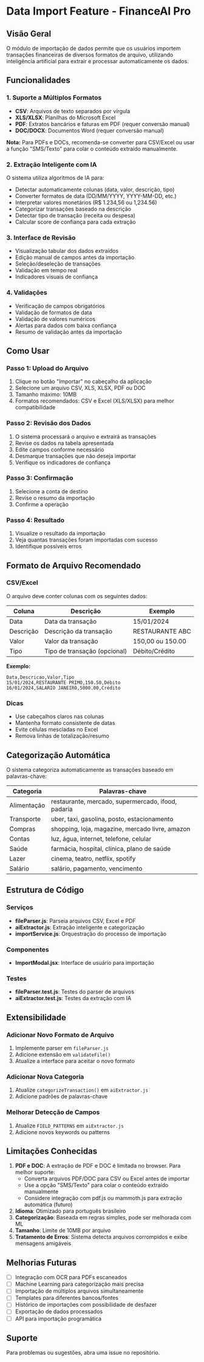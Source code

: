 # Data Import Feature - FinanceAI Pro

## Visão Geral

O módulo de importação de dados permite que os usuários importem transações financeiras de diversos formatos de arquivo, utilizando inteligência artificial para extrair e processar automaticamente os dados.

## Funcionalidades

### 1. Suporte a Múltiplos Formatos
- **CSV**: Arquivos de texto separados por vírgula
- **XLS/XLSX**: Planilhas do Microsoft Excel
- **PDF**: Extratos bancários e faturas em PDF (requer conversão manual)
- **DOC/DOCX**: Documentos Word (requer conversão manual)

**Nota:** Para PDFs e DOCs, recomenda-se converter para CSV/Excel ou usar a função "SMS/Texto" para colar o conteúdo extraído manualmente.

### 2. Extração Inteligente com IA
O sistema utiliza algoritmos de IA para:
- Detectar automaticamente colunas (data, valor, descrição, tipo)
- Converter formatos de data (DD/MM/YYYY, YYYY-MM-DD, etc.)
- Interpretar valores monetários (R$ 1.234,56 ou 1,234.56)
- Categorizar transações baseado na descrição
- Detectar tipo de transação (receita ou despesa)
- Calcular score de confiança para cada extração

### 3. Interface de Revisão
- Visualização tabular dos dados extraídos
- Edição manual de campos antes da importação
- Seleção/deseleção de transações
- Validação em tempo real
- Indicadores visuais de confiança

### 4. Validações
- Verificação de campos obrigatórios
- Validação de formatos de data
- Validação de valores numéricos
- Alertas para dados com baixa confiança
- Resumo de validação antes da importação

## Como Usar

### Passo 1: Upload do Arquivo
1. Clique no botão "Importar" no cabeçalho da aplicação
2. Selecione um arquivo CSV, XLS, XLSX, PDF ou DOC
3. Tamanho máximo: 10MB
4. Formatos recomendados: CSV e Excel (XLS/XLSX) para melhor compatibilidade

### Passo 2: Revisão dos Dados
1. O sistema processará o arquivo e extrairá as transações
2. Revise os dados na tabela apresentada
3. Edite campos conforme necessário
4. Desmarque transações que não deseja importar
5. Verifique os indicadores de confiança

### Passo 3: Confirmação
1. Selecione a conta de destino
2. Revise o resumo da importação
3. Confirme a operação

### Passo 4: Resultado
1. Visualize o resultado da importação
2. Veja quantas transações foram importadas com sucesso
3. Identifique possíveis erros

## Formato de Arquivo Recomendado

### CSV/Excel
O arquivo deve conter colunas com os seguintes dados:

| Coluna | Descrição | Exemplo |
|--------|-----------|---------|
| Data | Data da transação | 15/01/2024 |
| Descrição | Descrição da transação | RESTAURANTE ABC |
| Valor | Valor da transação | 150,00 ou 150.00 |
| Tipo | Tipo de transação (opcional) | Débito/Crédito |

**Exemplo:**
```csv
Data,Descricao,Valor,Tipo
15/01/2024,RESTAURANTE PRIMO,150.50,Débito
16/01/2024,SALARIO JANEIRO,5000.00,Crédito
```

### Dicas
- Use cabeçalhos claros nas colunas
- Mantenha formato consistente de datas
- Evite células mescladas no Excel
- Remova linhas de totalização/resumo

## Categorização Automática

O sistema categoriza automaticamente as transações baseado em palavras-chave:

| Categoria | Palavras-chave |
|-----------|---------------|
| Alimentação | restaurante, mercado, supermercado, ifood, padaria |
| Transporte | uber, taxi, gasolina, posto, estacionamento |
| Compras | shopping, loja, magazine, mercado livre, amazon |
| Contas | luz, água, internet, telefone, celular |
| Saúde | farmácia, hospital, clínica, plano de saúde |
| Lazer | cinema, teatro, netflix, spotify |
| Salário | salário, pagamento, vencimento |

## Estrutura de Código

### Serviços
- **fileParser.js**: Parseia arquivos CSV, Excel e PDF
- **aiExtractor.js**: Extração inteligente e categorização
- **importService.js**: Orquestração do processo de importação

### Componentes
- **ImportModal.jsx**: Interface de usuário para importação

### Testes
- **fileParser.test.js**: Testes do parser de arquivos
- **aiExtractor.test.js**: Testes da extração com IA

## Extensibilidade

### Adicionar Novo Formato de Arquivo
1. Implemente parser em `fileParser.js`
2. Adicione extensão em `validateFile()`
3. Atualize a interface para aceitar o novo formato

### Adicionar Nova Categoria
1. Atualize `categorizeTransaction()` em `aiExtractor.js`
2. Adicione padrões de palavras-chave

### Melhorar Detecção de Campos
1. Atualize `FIELD_PATTERNS` em `aiExtractor.js`
2. Adicione novos keywords ou patterns

## Limitações Conhecidas

1. **PDF e DOC**: A extração de PDF e DOC é limitada no browser. Para melhor suporte:
   - Converta arquivos PDF/DOC para CSV ou Excel antes de importar
   - Use a opção "SMS/Texto" para colar o conteúdo extraído manualmente
   - Considere integração com pdf.js ou mammoth.js para extração automática (futuro)
2. **Idioma**: Otimizado para português brasileiro
3. **Categorização**: Baseada em regras simples, pode ser melhorada com ML
4. **Tamanho**: Limite de 10MB por arquivo
5. **Tratamento de Erros**: Sistema detecta arquivos corrompidos e exibe mensagens amigáveis

## Melhorias Futuras

- [ ] Integração com OCR para PDFs escaneados
- [ ] Machine Learning para categorização mais precisa
- [ ] Importação de múltiplos arquivos simultaneamente
- [ ] Templates para diferentes bancos/fontes
- [ ] Histórico de importações com possibilidade de desfazer
- [ ] Exportação de dados processados
- [ ] API para importação programática

## Suporte

Para problemas ou sugestões, abra uma issue no repositório.
